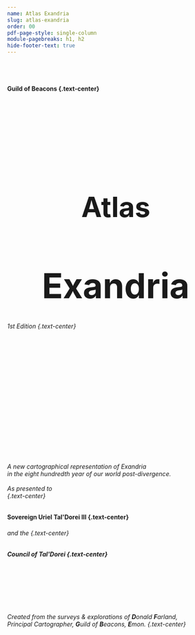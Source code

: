 ```yaml
---
name: Atlas Exandria
slug: atlas-exandria
order: 00
pdf-page-style: single-column
module-pagebreaks: h1, h2
hide-footer-text: true
---
```


<br/>
<br/>

#### Guild of Beacons {.text-center}

<br/>
<br/>
<br/>
<br/>
<br/>
<br/>
<br/>

<h1 style="font-size: 64px; text-align:center;">Atlas</h1>
<h1 style="font-size: 80px; line-height: 64px; text-align:center;">Exandria</h1>

###### 1st Edition {.text-center}

<br/>
<br/>
<br/>
<br/>
<br/>
<br/>
<br/>
<br/>
<br/>
<br/>
<br/>
<br/>
<br/>
<br/>
<br/>

###### A new cartographical representation of Exandria <br/> in the eight hundredth year of our world post-divergence. <br/><br/> As presented to<br/> {.text-center}

#### **S**overeign **U**riel **T**al'**D**orei **III** {.text-center}

###### and the {.text-center}

##### **C**ouncil of **T**al'**D**orei {.text-center}

<br/>
<br/>
<br/>
<br/>
<br/>

###### Created from the surveys & explorations of **D**onald **F**arland, <br/> Principal Cartographer, **G**uild of **B**eacons, **E**mon. {.text-center}